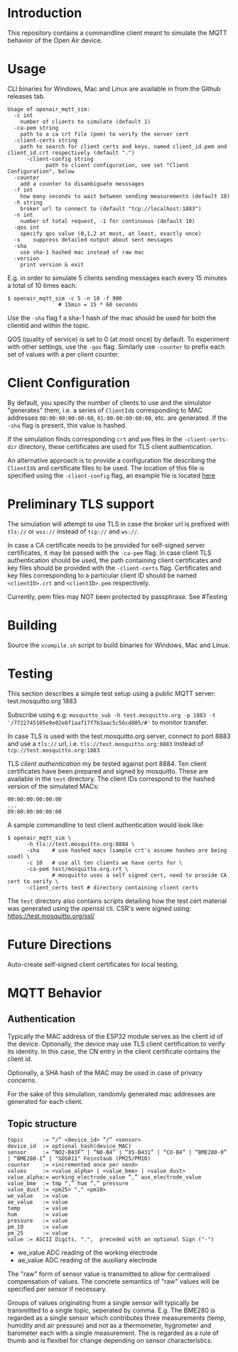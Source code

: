 # Introduction

This repository contains a commandline client meant to simulate the MQTT
behavior of the Open Air device.

# Usage

CLI binaries for Windows, Mac and Linux are available in from the Github
releases tab.

	Usage of openair_mqtt_sim:
	  -c int
		number of clients to simulate (default 1)
	  -ca-pem string
		path to a ca crt file (pem) to verify the server cert
	  -client-certs string
		path to search for client certs and keys, named client_id.pem and client_id.crt respectively (default ".")
          -client-config string
    	        path to client configuration, see set "Client Configuration", below
	  -counter
		add a counter to disambiguate messsages
	  -f int
		how many seconds to wait between sending measurements (default 10)
	  -h string
		broker url to connect to (default "tcp://localhost:1883")
	  -n int
		number of total request, -1 for continuous (default 10)
	  -qos int
		specify qos value (0,1,2 at most, at least, exactly once)
	  -s	suppress detailed output about sent messages
	  -sha
		use sha-1 hashed mac instead of raw mac
	  -version
		print version & exit


E.g. in order to simulate 5 clients sending messages each every 15
minutes a total of 10 times each:

	$ openair_mqtt_sim -c 5 -n 10 -f 900 
					# 15min = 15 * 60 seconds

Use the `-sha` flag f a sha-1 hash of the mac should be used for both
the clientid and within the topic.

QOS (quality of service) is set to 0 (at most once) by default. To
experiment with other settings, use the `-qos` flag. Similarly use
`-counter` to prefix each set of values with a per client counter.

# Client Configuration

By default, you specify the number of clients to use and the simulator
"generates" them, i.e. a series of `ClientId`s corresponding to MAC
addresses `00:00:00:00:00:00`, `01:00:00:00:00:00`, etc. are generated.
If the `-sha` flag is present, this value is hashed.

If the simulation finds corresponding `crt` and `pem` files in the
`-client-certs-dir` directory, these certificates are used for TLS
client authentication.

An alternative approach is to provide a configuration file describing
the `ClientId`s and certificate files to be used. The location of this
file is specified using the `-client-config` flag, an example file is
located [here](test/client_list.json)


# Preliminary TLS support

The simulation will attempt to use TLS in case the broker url is prefixed with
`tls://` or `wss://` instead of `tcp://` and `ws://`.

In case a CA certificate needs to be provided for self-signed server
certificates, it may be passed with the `-ca-pem` flag. In case client TLS
authentication should be used, the path containing client certificates
and key files should be provided with the `-client-certs` flag.
Certificates and key files corresponding to a particular client ID
should be named `<clientID>.crt` and `<clientID>.pem` respectively.

Currently, pem files may NOT been protected by passphrase. See #Testing

# Building

Source the `xcompile.sh` script to build binaries for Windows, Mac and Linux.

# Testing

This section describes a simple test setup using a public MQTT server: test.mosquitto.org 1883

Subscribe using e.g: `mosquitto_sub -h test.mosquitto.org -p 1883 -t
'/7722745105e9e02e8f1aaf17f7b3aac5c56cd805/#'` to monitor transfer.

In case TLS is used with the test.mosquitto.org server, connect to port
8883 and use a `tls://` url, i.e. `tls://test.mosquitto.org:8883` instead of
`tcp://test.mosquitto.org:1883`

TLS *client authentication* my be tested against port 8884. Ten client
certificates have been prepared and signed by mosquitto. These are
available in the `test` directory. The client IDs correspond to the
hashed version of the simulated MACs:

    00:00:00:00:00:00
    ...
    09:00:00:00:00:00

A sample commandline to test client authentication would look like:

    $ openair_mqtt_sim \
          -h tls://test.mosquitto.org:8884 \
          -sha    # use hashed macs (sample crt's assume hashes are being used) \
          -c 10   # use all ten clients we have certs for \
          -ca-pem test/mosquitto.org.crt \
                  # mosquitto uses a self signed cert, need to provide CA cert to verify \
          -client_certs test # directory containing client certs 

The `test` directory also contains scripts detailing how the test cert
material was generated using the openssl cli. CSR's were signed using:
https://test.mosquitto.org/ssl/

# Future Directions

Auto-create self-signed client certificates for local testing.

# MQTT Behavior

## Authentication

Typically the MAC address of the ESP32 module serves as the client id of
the device. Optionally, the device may use TLS client certification to
verify its identity. In this case, the CN entry in the client
certificate contains the client id.

Optionally, a SHA hash of the MAC may be used in case of privacy
concerns. 

For the sake of this simulation, randomly generated mac addresses are
generated for each client.


## Topic structure

	topic      := “/” <device_id> ”/” <sensor>
	device_id  := optional_hash(device_MAC)
	sensor     := “NO2-B43F” | “NO-B4” | “XS-B431” | “CO-B4” | “BME280-0” | “BME280-1” | "SDS011" Feinstaub (PM25/PM10)
	counter    := <incremented once per send>
	values     := <value_alpha> | <value_bme> | <value_dust>
	value_alpha:= working_electrode_value “,” aux_electrode_value
	value_bme  := tmp “,” hum “,” pressure 
	value_dust := <pm25> "," <pm10>
	we_value   := value
	ae_value   := value
	temp       := value
	hum        := value
	pressure   := value
	pm_10      := value     
	pm_25      := value
	value := ASCII Digits, ".",  preceded with an optional Sign ("-")


- we_value ADC reading of the working electrode
- ae_value ADC reading of the auxiliary electrode

The "raw" form of sensor value is transmitted to allow for centralised
compensation of values. The concrete semantics of "raw" values will be
specified per sensor if necessary.

Groups of values originating from a single sensor will typically be
transmitted to a single topic, seperated by comma. E.g. The BME280 is
regarded as a single sensor which contributes three measurements (temp,
humidity and air pressure) and not as a thermometer, hygrometer and
barometer each with a single measurement. The is regarded as a rule of
thumb and is flexibel for change depending on sensor characteristics.


